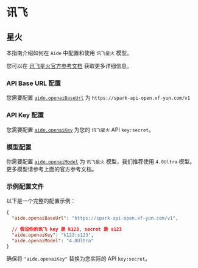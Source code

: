 # 讯飞

## 星火

本指南介绍如何在 `Aide` 中配置和使用 `讯飞星火` 模型。

您可以在 [讯飞星火官方参考文档](https://www.xfyun.cn/doc/spark/HTTP%E8%B0%83%E7%94%A8%E6%96%87%E6%A1%A3.html#_1-%E6%8E%A5%E5%8F%A3%E8%AF%B4%E6%98%8E) 获取更多详细信息。

### API Base URL 配置

您需要配置 [`aide.openaiBaseUrl`](../configuration/openai-base-url.md) 为 `https://spark-api-open.xf-yun.com/v1`

### API Key 配置

您需要配置 [`aide.openaiKey`](../configuration/openai-key.md) 为您的 `讯飞星火` API `key:secret`。

### 模型配置

你需要配置 [`aide.openaiModel`](../configuration/openai-model.md) 为 `讯飞星火` 模型，我们推荐使用 `4.0Ultra` 模型。更多模型请参考上面的官方参考文档。

### 示例配置文件

以下是一个完整的配置示例：

```json
{
  "aide.openaiBaseUrl": "https://spark-api-open.xf-yun.com/v1",

  // 假设你的讯飞 key 是 k123, secret 是 s123
  "aide.openaiKey": "k123:s123",
  "aide.openaiModel": "4.0Ultra"
}
```

确保将 `"aide.openaiKey"` 替换为您实际的 API `key:secret`。

